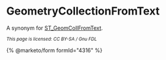 # GeometryCollectionFromText

A synonym for [ST\_GeomCollFromText](st_geomcollfromtext.md).

<sub>_This page is licensed: CC BY-SA / Gnu FDL_</sub>

{% @marketo/form formId="4316" %}
